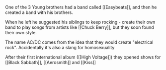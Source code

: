 One of the 3 Young brothers had a band called [[Easybeats]], and then he created a band with his brothers.

When he left he suggested his siblings to keep rocking - create their own band to play songs from artists like [[Chuck Berry]], but they soon found their own style.

The name AC/DC comes from the idea that they would create "electrical rock". Accidentally it's also a slang for homosexuality

After their first international album ([[High Voltage]]) they opened shows for [[Black Sabbath]], [[Aerosmith]] and [[Kiss]]